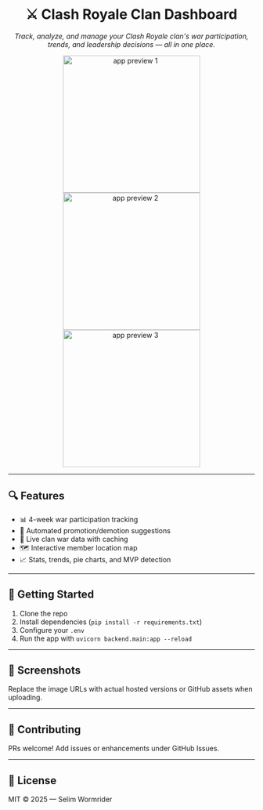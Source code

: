 <h1 align="center">⚔️ Clash Royale Clan Dashboard</h1>

<p align="center">
  <em>Track, analyze, and manage your Clash Royale clan's war participation, trends, and leadership decisions — all in one place.</em>
</p>

<p align="center">
  <img src="https://mycelium.run/wp-content/uploads/2025/04/Untitled.png" alt="app preview 1" width="280"/>
  <img src="https://mycelium.run/wp-content/uploads/2025/04/Untitled2.png" alt="app preview 2" width="280"/>
  <img src="https://github.com/YOUR_USERNAME/YOUR_REPO/assets/preview3.png" alt="app preview 3" width="280"/>
</p>

---

## 🔍 Features

- 📊 4-week war participation tracking
- 🧠 Automated promotion/demotion suggestions
- 🎯 Live clan war data with caching
- 🗺️ Interactive member location map
- 📈 Stats, trends, pie charts, and MVP detection

---

## 🚀 Getting Started

1. Clone the repo  
2. Install dependencies (`pip install -r requirements.txt`)  
3. Configure your `.env`  
4. Run the app with `uvicorn backend.main:app --reload`  

---

## 📸 Screenshots

Replace the image URLs with actual hosted versions or GitHub assets when uploading.

---

## 🤝 Contributing

PRs welcome! Add issues or enhancements under GitHub Issues.  

---

## 📜 License

MIT © 2025 — Selim Wormrider  
